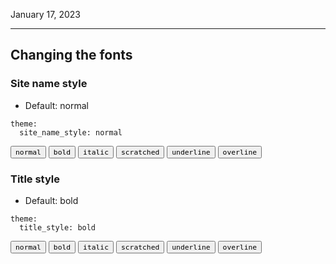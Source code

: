 January 17, 2023

---

## Changing the fonts

### Site name style

- Default: normal

```
theme:
  site_name_style: normal
```

<button style-site-name="normal">
    <code class="normal" style="background: var(--color-white); color: #000000 !important;">normal</code>
</button>
<button style-site-name="bold">
    <code class="bold" style="background: var(--color-white); color: #000000 !important;">bold</code>
</button>
<button style-site-name="italic">
    <code class="italic" style="background: var(--color-white); color: #000000 !important;">italic</code>
</button>
<button style-site-name="scratched">
    <code class="scratched" style="background: var(--color-white); color: #000000 !important;">scratched</code>
</button>
<button style-site-name="underline">
    <code class="underline" style="background: var(--color-white); color: #000000 !important;">underline</code>
</button>
<button style-site-name="overline">
    <code class="overline" style="background: var(--color-white); color: #000000 !important;">overline</code>
</button>


### Title style

- Default: bold

```
theme:
  title_style: bold
```

<button style-title="normal">
    <code class="normal" style="background: var(--color-white); color: #000000 !important;">normal</code>
</button>
<button style-title="bold">
    <code class="bold" style="background: var(--color-white); color: #000000 !important;">bold</code>
</button>
<button style-title="italic">
    <code class="italic" style="background: var(--color-white); color: #000000 !important;">italic</code>
</button>
<button style-title="scratched">
    <code class="scratched" style="background: var(--color-white); color: #000000 !important;">scratched</code>
</button>
<button style-title="underline">
    <code class="underline" style="background: var(--color-white); color: #000000 !important;">underline</code>
</button>
<button style-title="overline">
    <code class="overline" style="background: var(--color-white); color: #000000 !important;">overline</code>
</button>

